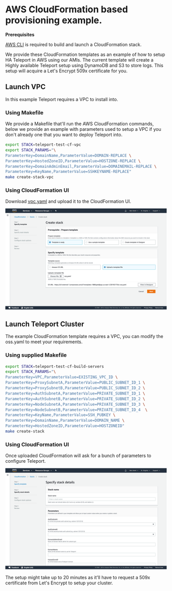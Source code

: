 # AWS CloudFormation based provisioning example.

**Prerequisites** 

[AWS CLI](https://aws.amazon.com/cli/) is required to build and launch a CloudFormation stack.

We provide these CloudFormation templates as an example of how to setup HA Teleport in
AWS using our AMIs. The current template will create a Highly available Teleport setup
using DynamoDB and S3 to store logs. This setup will acquire a Let's Encrypt 509x certificate
for you. 

## Launch VPC
In this example Teleport requires a VPC to install into.

### Using Makefile
We provide a Makefile that'll run the AWS CloudFormation commands, below we provide
an example with parameters used to setup a VPC if you don't already one that you 
want to deploy Teleport into. 

```bash
export STACK=teleport-test-cf-vpc
export STACK_PARAMS="\
ParameterKey=DomainName,ParameterValue=DOMAIN-REPLACE \
ParameterKey=HostedZoneID,ParameterValue=HOSTZONE-REPLACE \
ParameterKey=DomainAdminEmail,ParameterValue=DOMAINEMAIL-REPLACE \
ParameterKey=KeyName,ParameterValue=SSHKEYNAME-REPLACE"
make create-stack-vpc
```

### Using CloudFormation UI
Download [vpc.yaml](https://github.com/gravitational/teleport/blob/master/examples/aws/cloudformation/vpc.yaml) and upload it to the CloudFormation UI. 

![Uploading YAML](./img/aws-cf-oss-teleport-img.png)

## Launch Teleport Cluster
The example CloudFormation template requires a VPC, you can modify the oss.yaml to
meet your requirements. 

### Using supplied Makefile

```bash
export STACK=teleport-test-cf-build-servers
export STACK_PARAMS="\
ParameterKey=VPC,ParameterValue=EXISTING_VPC_ID \
ParameterKey=ProxySubnetA,ParameterValue=PUBLIC_SUBNET_ID_1 \
ParameterKey=ProxySubnetB,ParameterValue=PUBLIC_SUBNET_ID_2 \
ParameterKey=AuthSubnetA,ParameterValue=PRIVATE_SUBNET_ID_1 \
ParameterKey=AuthSubnetB,ParameterValue=PRIVATE_SUBNET_ID_2 \
ParameterKey=NodeSubnetA,ParameterValue=PRIVATE_SUBNET_ID_3 \
ParameterKey=NodeSubnetB,ParameterValue=PRIVATE_SUBNET_ID_4  \
ParameterKey=KeyName,ParameterValue=SSH_PUBKEY \
ParameterKey=DomainName,ParameterValue=DOMAIN_NAME \
ParameterKey=HostedZoneID,ParameterValue=HOSTZONEID" 
make create-stack 
```
### Using CloudFormation UI
Once uploaded CloudFormation will ask for a bunch of parameters to configure Teleport.

![Adding Setting](./img/aws-cf-oss-teleport.png)

The setup might take up to 20 minutes as it'll have to request a 509x certificate
from Let's Encrypt to setup your cluster. 